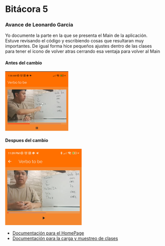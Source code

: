 # Bitácora 5
### Avance de **Leonardo Garcia**
Yo documente la parte en la que se presenta el Main de la aplicación. Estuve revisando el código y escribiendo cosas que resultaran muy importantes. De igual forma hice pequeños ajustes dentro de las clases para tener el icono de volver atras cerrando esa ventaja para volver al Main

#### Antes del cambio

![Antes del cambio](./img/image-3.png)

#### Despues del cambio
![Despues del cambio](./img/image-4.png)

- [Documentación para el HomePage](./componentes/Lecciones/homePage.md)
- [Documentación para la carga y muestreo de clases](./componentes/Lecciones/carga_muestra_leccion.md)
